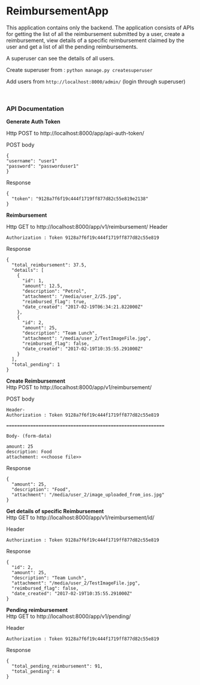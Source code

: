 # ReimbursementApp

This application contains only the backend. 
The application consists of APIs for getting the list of all the reimbursement submitted by a user, create a reimbursement, view details of a specific reimbursement claimed by the user and get a list of all the pending reimbursements.

A superuser can see the details of all users.

Create superuser from : `python manage.py createsuperuser`

Add users from `http://localhost:8000/admin/` (login through superuser)

<br>
<h3><b> API Documentation </b></h3>

<b>Generate Auth Token</b>

Http POST to http://localhost:8000/app/api-auth-token/

POST body
```
{
"username": "user1"
"password": "passworduser1"
}
```
Response
```
{
  "token": "9128a7f6f19c444f1719ff877d82c55e819e2138"
}
```

<b>Reimbursement</b>

Http GET to  http://localhost:8000/app/v1/reimbursement/
Header
```
Authorization : Token 9128a7f6f19c444f1719ff877d82c55e819
```

Response
```
{
  "total_reimbursement": 37.5,
  "details": [
    {
      "id": 1,
      "amount": 12.5,
      "description": "Petrol",
      "attachment": "/media/user_2/25.jpg",
      "reimbursed_flag": true,
      "date_created": "2017-02-19T06:34:21.822000Z"
    },
    {
      "id": 2,
      "amount": 25,
      "description": "Team Lunch",
      "attachment": "/media/user_2/TestImageFile.jpg",
      "reimbursed_flag": false,
      "date_created": "2017-02-19T10:35:55.291000Z"
    }
  ],
  "total_pending": 1
}
```

<b>Create Reimbursement</b> <br>
Http POST to  http://localhost:8000/app/v1/reimbursement/

POST body
```
Header- 
Authorization : Token 9128a7f6f19c444f1719ff877d82c55e819

===========================================================

Body- (form-data)

amount: 25
description: Food
attachement: <<choose file>>
```

Response
```
{
  "amount": 25,
  "description": "Food",
  "attachment": "/media/user_2/image_uploaded_from_ios.jpg"
}
```

<b>Get details of specific Reimbursement</b><br>
Http GET to  http://localhost:8000/app/v1/reimbursement/id/

Header
```
Authorization : Token 9128a7f6f19c444f1719ff877d82c55e819
```

Response
```
{
  "id": 2,
  "amount": 25,
  "description": "Team Lunch",
  "attachment": "/media/user_2/TestImageFile.jpg",
  "reimbursed_flag": false,
  "date_created": "2017-02-19T10:35:55.291000Z"
}
```

<b>Pending reimbursement</b> <br>
Http GET to http://localhost:8000/app/v1/pending/

Header
```
Authorization : Token 9128a7f6f19c444f1719ff877d82c55e819
```

Response
```
{
  "total_pending_reimbursement": 91,
  "total_pending": 4
}
```

